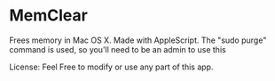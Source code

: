 # MemClear
Frees memory in Mac OS X. Made with AppleScript.
The "sudo purge" command is used, so you'll need to be an admin to use this


License:
Feel Free to modify or use any part of this app.
